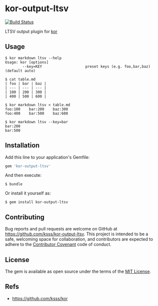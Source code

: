 kor-output-ltsv
===

[![Build Status](https://travis-ci.org/ksss/kor-output-ltsv.svg?branch=master)](https://travis-ci.org/ksss/kor-output-ltsv)

LTSV output plugin for [kor](https://github.com/ksss/kor)

## Usage

```shell
$ kor markdown ltsv --help
Usage: kor [options]
        --key=KEY                    preset keys (e.g. foo,bar,baz) (default auto)
```

```shell
$ cat table.md
| foo | bar | baz |
| --- | --- | --- |
| 100 | 200 | 300 |
| 400 | 500 | 600 |

$ kor markdown ltsv < table.md
foo:100    bar:200    baz:300
foo:400    bar:500    baz:600

$ kor markdown ltsv --key=bar
bar:200
bar:500
```

## Installation

Add this line to your application's Gemfile:

```ruby
gem 'kor-output-ltsv'
```

And then execute:

    $ bundle

Or install it yourself as:

    $ gem install kor-output-ltsv

## Contributing

Bug reports and pull requests are welcome on GitHub at https://github.com/ksss/kor-output-ltsv. This project is intended to be a safe, welcoming space for collaboration, and contributors are expected to adhere to the [Contributor Covenant](contributor-covenant.org) code of conduct.


## License

The gem is available as open source under the terms of the [MIT License](http://opensource.org/licenses/MIT).

## Refs

- https://github.com/ksss/kor
